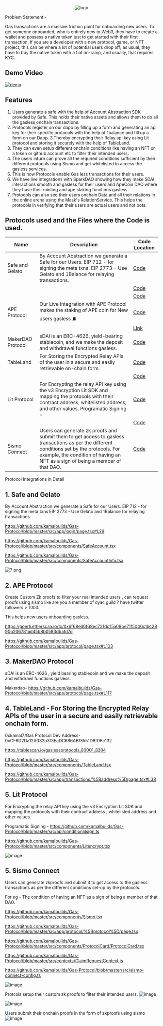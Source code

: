 <div style="text-align:center;">
  <img src="https://github.com/kamalbuilds/Gas-Protocol/assets/95926324/58f2125f-03bc-45d6-b06c-ab85ecd80394" alt="logo">
</div>

Problem Statement:- 

Gas transactions are a massive friction point for onboarding new users. To get someone onboarded, who is entirely new to Web3, they have to create a wallet and possess a native token just to get started with their first transaction. 
If you are a developer with a new protocol, game, or NFT project, this can be where a lot of potential users drop off; as usual, they have to buy the native token with a fiat on-ramp, and usually, that requires KYC.

## Demo Video

[![demo](https://img.youtube.com/vi/gEKxxS2sVSU/0.jpg)](https://www.youtube.com/watch?v=gEKxxS2sVSU)

## Features 

1. Users generate a safe with the help of Account Abstraction SDK provided by Safe. This holds their native assets and allows them to do all the gasless onchain transactions.
2. Protocols register on our dapp by filling up a form and generating an api key for their specific protocols with the help of 1balance and fill up a form on our Dapp.
3.Thereby encrypting their Relay api key using Lit protocol and storing it securely with the help of TableLand.
4. They can even setup different onchain conditions like having an NFT or a token or github account etc to filter their intended users.
5. The users inturn can prove all the required conditions sufficient by their different protocols using Sismo and get whitelisted to access the gasless services.
6. This is how Protocols enable Gas less transactions for their users.
7. We have live integrations with SparkDAO showing how they make SDAI interactions smooth and gasless for their users and ApeCoin DAO where they have their minting and ape staking functions gasless.
8. Protocols can also see their users onchain Data and all their relations in the online arena using the Mask's RelationService. This helps the protocols in verifying that their users are actual users and not bots.


## Protocols used and the Files where the Code is used.

| Name                | Description                                                             | Code Location                                                   |
| ------------------- | ----------------------------------------------------------------------- | ---------------------------------------------------------------- |
| Safe and Gelato     | By Account Abstraction we generate a Safe for our Users. EIP 712 - for signing the meta txns. EIP 2773 - Use Gelato and 1Balance for relaying transactions. | [Code](https://github.com/kamalbuilds/Gas-Protocol/blob/master/src/app/login/page.tsx#L29) |
|                     |                                                                         | [Code](https://github.com/kamalbuilds/Gas-Protocol/blob/master/src/components/SafeAccount.tsx) |
|                     |                                                                         | [Code](https://github.com/kamalbuilds/Gas-Protocol/blob/master/src/components/SafeAccountInfo.tsx) |
| APE Protocol        | Our Live Integration with APE Protocol makes the staking of APE coin for New users gasless ⛽   | [Code](https://github.com/kamalbuilds/Gas-Protocol/blob/master/src/app/protocol/page.tsx#L103) |
|                     |                                                                       | [Link](https://goerli.etherscan.io/tx/0x6f68ed6f68ec721dd15a09be71f5046c1bc2890b206781ad45b8b0583dbafd7d) |
| MakerDAO Protocol   | sDAI is an ERC-4626, yield-bearing stablecoin, and we make the deposit and withdrawal functions gasless. | [Code](https://github.com/kamalbuilds/Gas-Protocol/blob/master/src/app/protocol/page.tsx#L117) |
| TableLand           | For Storing the Encrypted Relay APIs of the user in a secure and easily retrievable on-chain form. | [Code](https://github.com/kamalbuilds/Gas-Protocol/blob/master/src/components/TableLand.tsx) |
|                     |                                                                         | [Code](https://github.com/kamalbuilds/Gas-Protocol/blob/master/src/app/transactions/%5Baddress%5D/page.tsx#L38) |
| Lit Protocol        | For Encrypting the relay API key using the v3 Encryption Lit SDK and mapping the protocols with their contract address, whitelisted address, and other values. Programatic Signing - | [Code](https://github.com/kamalbuilds/Gas-Protocol/blob/master/src/api/conditionalsign.ts) |
|                     |                                                                         | [Code](https://github.com/kamalbuilds/Gas-Protocol/blob/master/src/components/Litencrypt.tsx) |
| Sismo Connect       | Users can generate zk proofs and submit them to get access to gasless transactions as per the different conditions set by the protocols. For example, the condition of having an NFT as a sign of being a member of that DAO. | [Code](https://github.com/kamalbuilds/Gas-Protocol/blob/master/src/components/Sismo.tsx) |


Protocol Integrations in Detail

## 1.  Safe and Gelato

By Account Abstraction we generate a Safe for our Users.
EIP 712 - for signing the meta txns
EIP 2773 - Use Gelato and 1Balance for relaying transactions

https://github.com/kamalbuilds/Gas-Protocol/blob/master/src/app/login/page.tsx#L29

https://github.com/kamalbuilds/Gas-Protocol/blob/master/src/components/SafeAccount.tsx

https://github.com/kamalbuilds/Gas-Protocol/blob/master/src/components/SafeAccountInfo.tsx

![7 png](https://github.com/kamalbuilds/Gas-Protocol/assets/95926324/c977a736-8287-4cf0-a0a9-27202308108d)

## 2. APE Protocol

Create Custom Zk proofs to filter your real intended users , can request proofs using sismo like are you a member of oyac guild ? have twitter followers > 1000. 

This helps new users onboarding gasless.

https://goerli.etherscan.io/tx/0x6f68ed6f68ec721dd15a09be71f5046c1bc2890b206781ad45b8b0583dbafd7d

https://github.com/kamalbuilds/Gas-Protocol/blob/master/src/app/protocol/page.tsx#L103

## 3. MakerDAO Protocol

sDAI is an ERC-4626 , yield bearing stablecoin and we make the deposit and withdrawl functions gasless.

Makerdao- https://github.com/kamalbuilds/Gas-Protocol/blob/master/src/app/protocol/page.tsx#L117

## 4. TableLand - For Storing the Encrypted Relay APIs of the user in a secure and easily retrievable onchain form.

0xkamal7/Gas Protocol Dev Address- 0xCF8D2Da12A032b3f3EaDC686AB18551D8fD6c132

https://tablescan.io/gaslessprotocols_80001_8204

https://github.com/kamalbuilds/Gas-Protocol/blob/master/src/components/TableLand.tsx

https://github.com/kamalbuilds/Gas-Protocol/blob/master/src/app/transactions/%5Baddress%5D/page.tsx#L38

## 5. Lit Protocol

For Encrypting the relay API key using the v3 Encryption Lit SDK and mapping the protocols with their contract address , whitelisted address and other values.

Programatic Signing - https://github.com/kamalbuilds/Gas-Protocol/blob/master/src/api/conditionalsign.ts

https://github.com/kamalbuilds/Gas-Protocol/blob/master/src/components/Litencrypt.tsx

![image](https://github.com/kamalbuilds/Gas-Protocol/assets/95926324/b1b3ba38-21a4-4da1-98c8-6eebce9efa82)

## 5. Sismo Connect 

Users can generate zkproofs and submit it to get access to the gasless transactions as per the different conditions set-up by the protocols.

For eg - The condition of having an NFT as a sign of being a member of that DAO.

https://github.com/kamalbuilds/Gas-Protocol/blob/master/src/components/Sismo.tsx

https://github.com/kamalbuilds/Gas-Protocol/blob/master/src/app/protocol/%5Bprotocol%5D/page.tsx

https://github.com/kamalbuilds/Gas-Protocol/blob/master/src/components/ProtocolCard/ProtocolCard.tsx

https://github.com/kamalbuilds/Gas-Protocol/blob/master/src/contexts/ClaimRequestContext.js

https://github.com/kamalbuilds/Gas-Protocol/blob/master/src/sismo-connect-config.ts

![image](https://github.com/kamalbuilds/Gas-Protocol/assets/95926324/3da38b7a-6cdb-41f0-9018-4546d8059845)

Protcols setup their custom zk proofs to filter their intended users.
![image](https://github.com/kamalbuilds/Gas-Protocol/assets/95926324/fcc0c297-1049-4dba-bd6e-1c7f974932e8)

![image](https://github.com/kamalbuilds/Gas-Protocol/assets/95926324/55eb08fe-54d2-4494-829d-b3b7233fbe23)


Users submit their onchain proofs in the form of zkproofs using sismo
![image](https://github.com/kamalbuilds/Gas-Protocol/assets/95926324/cd6ecf87-ce30-445f-9c5d-03da4e55847d)


